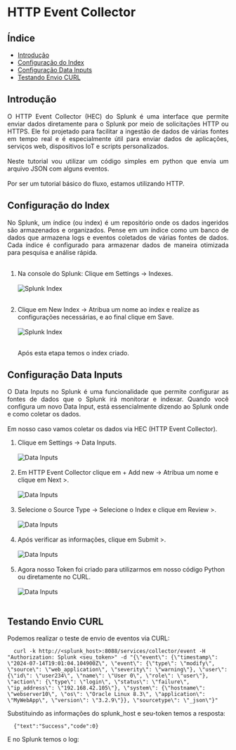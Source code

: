 # HTTP Event Collector

## Índice

- [Introdução](#introdução)
- [Configuração do Index](#configuração-do-index)
- [Configuração Data Inputs](#configuração-data-inputs)
- [Testando Envio CURL](#testando-envio-curl)


  
## Introdução
<div align = "justify">
  O HTTP Event Collector (HEC) do Splunk é uma interface que permite enviar dados diretamente para o Splunk por meio de solicitações HTTP ou HTTPS. Ele foi projetado para facilitar a ingestão de dados de várias fontes em tempo real e é especialmente útil para enviar dados de aplicações, serviços web, dispositivos IoT e scripts personalizados.<br><br>
Neste tutorial vou utilizar um código simples em python que envia um arquivo JSON com alguns eventos.<br><br>
  Por ser um tutorial básico do fluxo, estamos utilizando HTTP.
</div>

## Configuração do Index

<div align = "justify">
  No Splunk, um índice (ou index) é um repositório onde os dados ingeridos são armazenados e organizados. Pense em um índice como um banco de dados que armazena logs e eventos coletados de várias fontes de dados. Cada índice é configurado para armazenar dados de maneira otimizada para pesquisa e análise rápida.<br><br>
</div>

  1. Na console do Splunk:  Clique em Settings -> Indexes.<br><br>
     ![Splunk Index](splunk_images/index.png)<br><br>
  2. Clique em New Index -> Atribua um nome ao index e realize as configurações necessárias, e ao final clique em Save.<br><br>
     ![Splunk Index](splunk_images/new_index.png)<br><br>

     Após esta etapa temos o index criado.
  
## Configuração Data Inputs

<div align = "justify">
  O Data Inputs no Splunk é uma funcionalidade que permite configurar as fontes de dados que o Splunk irá monitorar e indexar. Quando você configura um novo Data Input, está essencialmente dizendo ao Splunk onde e como coletar os dados.<br><br>
  Em nosso caso vamos coletar os dados via HEC (HTTP Event Collector).
</div>

  1. Clique em Settings -> Data Inputs.<br><br>
     ![Data Inputs](splunk_images/data-inputs.png)<br><br>
  2. Em HTTP Event Collector clique em + Add new -> Atribua um nome e clique em Next >.<br><br>
     ![Data Inputs](splunk_images/data-inputs-01.png)<br><br>
  3. Selecione o Source Type -> Selecione o Index e clique em Review >.<br><br>
     ![Data Inputs](splunk_images/data-inputs-02.png)<br><br>
  4. Após verificar as informações, clique em Submit >.<br><br>
     ![Data Inputs](splunk_images/data-inputs-03.png)<br><br>
  5. Agora nosso Token foi criado para utilizarmos em nosso código Python ou diretamente no CURL.<br><br>
     ![Data Inputs](splunk_images/data-inputs-04.png)<br><br>

## Testando Envio CURL

  Podemos realizar o teste de envio de eventos via CURL:<br>
  ```
    curl -k http://<splunk_host>:8088/services/collector/event -H "Authorization: Splunk <seu_token>" -d "{\"event\": {\"timestamp\": \"2024-07-14T19:01:04.104900Z\", \"event\": {\"type\": \"modify\", \"source\": \"web_application\", \"severity\": \"warning\"}, \"user\": {\"id\": \"user234\", \"name\": \"User 0\", \"role\": \"user\"}, \"action\": {\"type\": \"login\", \"status\": \"failure\", \"ip_address\": \"192.168.42.105\"}, \"system\": {\"hostname\": \"webserver10\", \"os\": \"Oracle Linux 8.3\", \"application\": \"MyWebApp\", \"version\": \"3.2.9\"}}, \"sourcetype\": \"_json\"}"
  ```

  Substituindo as informações do splunk_host e seu-token temos a resposta:<br>
  
  ```
    {"text":"Success","code":0}
  ```
  E no Splunk temos o log:<br>
   


